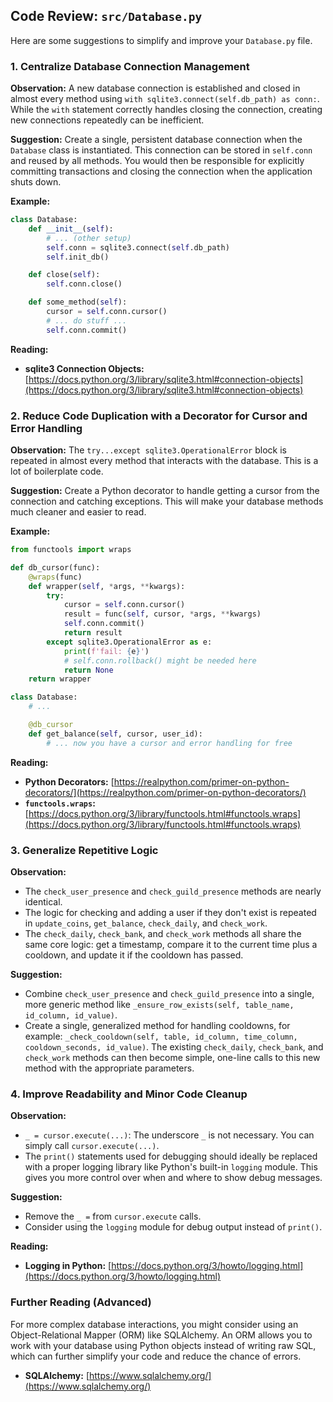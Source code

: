## Code Review: `src/Database.py`

Here are some suggestions to simplify and improve your `Database.py` file.

### 1. Centralize Database Connection Management

**Observation:** A new database connection is established and closed in almost every method using `with sqlite3.connect(self.db_path) as conn:`. While the `with` statement correctly handles closing the connection, creating new connections repeatedly can be inefficient.

**Suggestion:** Create a single, persistent database connection when the `Database` class is instantiated. This connection can be stored in `self.conn` and reused by all methods. You would then be responsible for explicitly committing transactions and closing the connection when the application shuts down.

**Example:**

```python
class Database:
    def __init__(self):
        # ... (other setup)
        self.conn = sqlite3.connect(self.db_path)
        self.init_db()

    def close(self):
        self.conn.close()

    def some_method(self):
        cursor = self.conn.cursor()
        # ... do stuff ...
        self.conn.commit()
```

**Reading:**

*   **sqlite3 Connection Objects:** [https://docs.python.org/3/library/sqlite3.html#connection-objects](https://docs.python.org/3/library/sqlite3.html#connection-objects)

### 2. Reduce Code Duplication with a Decorator for Cursor and Error Handling

**Observation:** The `try...except sqlite3.OperationalError` block is repeated in almost every method that interacts with the database. This is a lot of boilerplate code.

**Suggestion:** Create a Python decorator to handle getting a cursor from the connection and catching exceptions. This will make your database methods much cleaner and easier to read.

**Example:**

```python
from functools import wraps

def db_cursor(func):
    @wraps(func)
    def wrapper(self, *args, **kwargs):
        try:
            cursor = self.conn.cursor()
            result = func(self, cursor, *args, **kwargs)
            self.conn.commit()
            return result
        except sqlite3.OperationalError as e:
            print(f'fail: {e}')
            # self.conn.rollback() might be needed here
            return None
    return wrapper

class Database:
    # ...

    @db_cursor
    def get_balance(self, cursor, user_id):
        # ... now you have a cursor and error handling for free
```

**Reading:**

*   **Python Decorators:** [https://realpython.com/primer-on-python-decorators/](https://realpython.com/primer-on-python-decorators/)
*   **`functools.wraps`:** [https://docs.python.org/3/library/functools.html#functools.wraps](https://docs.python.org/3/library/functools.html#functools.wraps)

### 3. Generalize Repetitive Logic

**Observation:**

*   The `check_user_presence` and `check_guild_presence` methods are nearly identical.
*   The logic for checking and adding a user if they don't exist is repeated in `update_coins`, `get_balance`, `check_daily`, and `check_work`.
*   The `check_daily`, `check_bank`, and `check_work` methods all share the same core logic: get a timestamp, compare it to the current time plus a cooldown, and update it if the cooldown has passed.

**Suggestion:**

*   Combine `check_user_presence` and `check_guild_presence` into a single, more generic method like `_ensure_row_exists(self, table_name, id_column, id_value)`.
*   Create a single, generalized method for handling cooldowns, for example: `_check_cooldown(self, table, id_column, time_column, cooldown_seconds, id_value)`. The existing `check_daily`, `check_bank`, and `check_work` methods can then become simple, one-line calls to this new method with the appropriate parameters.

### 4. Improve Readability and Minor Code Cleanup

**Observation:**

*   `_ = cursor.execute(...)`: The underscore `_` is not necessary. You can simply call `cursor.execute(...)`.
*   The `print()` statements used for debugging should ideally be replaced with a proper logging library like Python's built-in `logging` module. This gives you more control over when and where to show debug messages.

**Suggestion:**

*   Remove the `_ =` from `cursor.execute` calls.
*   Consider using the `logging` module for debug output instead of `print()`.

**Reading:**

*   **Logging in Python:** [https://docs.python.org/3/howto/logging.html](https://docs.python.org/3/howto/logging.html)

### Further Reading (Advanced)

For more complex database interactions, you might consider using an Object-Relational Mapper (ORM) like SQLAlchemy. An ORM allows you to work with your database using Python objects instead of writing raw SQL, which can further simplify your code and reduce the chance of errors.

*   **SQLAlchemy:** [https://www.sqlalchemy.org/](https://www.sqlalchemy.org/)
